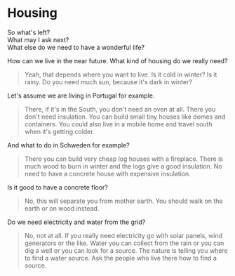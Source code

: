 # Housing

So what's left?  
What may I ask next?  
What else do we need to have a wonderful life?  

How can we live in the near future. What kind of housing do we really need?  
> Yeah, that depends where you want to live. Is it cold in winter? Is it rainy. Do you need much sun, because it's dark in winter?

Let's assume we are living in Portugal for example.  
> There, if it's in the South, you don't need an oven at all. There you don't need insulation. You can build small tiny houses like domes and containers. You could also live in a mobile home and travel south when it's getting colder.

And what to do in Schweden for example?  
> There you can build very cheap log houses with a fireplace. There is much wood to burn in winter and the logs give a good insulation. No need to have a concrete house with expensive insulation.

Is it good to have a concrete floor?  
> No, this will separate you from mother earth. You should walk on the earth or on wood instead.

Do we need electricity and water from the grid?  
> No, not at all. If you really need electricity go with solar panels, wind generators or the like. Water you can collect from the rain or you can dig a well or you can look for a source. The nature is telling you where to find a water source. Ask the people who live there how to find a source.

